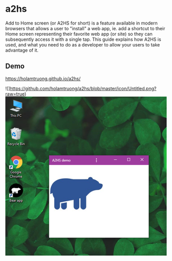 # a2hs
Add to Home screen (or A2HS for short) is a feature available in modern browsers that allows a user to "install" a web app, ie. add a shortcut to their Home screen representing their favorite web app (or site) so they can subsequently access it with a single tap. This guide explains how A2HS is used, and what you need to do as a developer to allow your users to take advantage of it.

## Demo
  https://holamtruong.github.io/a2hs/

![]https://github.com/holamtruong/a2hs/blob/master/icon/Untitled.png?raw=true)
![](https://github.com/holamtruong/a2hs/blob/master/icon/capture.PNG?raw=true)
